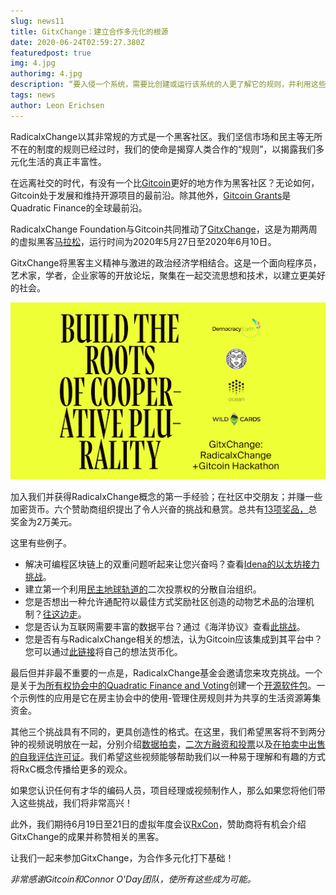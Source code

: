 ```yaml
---
slug: news11
title: GitxChange：建立合作多元化的根源
date: 2020-06-24T02:59:27.380Z
featuredpost: true
img: 4.jpg
authorimg: 4.jpg
description: “要入侵一个系统，需要比创建或运行该系统的人更了解它的规则，并利用这些人打算该系统工作的方式与它实际工作的方式之间的所有脆弱距离，或者工作。在利用这些无意的用途时，黑客并没有像破坏规则那样违反规则。”  爱德华·斯诺登，2019年，“永久记录”
tags: news
author: Leon Erichsen
---
```

RadicalxChange以其非常规的方式是一个黑客社区。我们坚信市场和民主等无所不在的制度的规则已经过时，我们的使命是揭穿人类合作的“规则”，以揭露我们多元化生活的真正丰富性。

在远离社交的时代，有没有一个比[Gitcoin](https://gitcoin.co/)更好的地方作为黑客社区？无论如何，Gitcoin处于发展和维持开源项目的最前沿。除其他外，[Gitcoin Grants](https://gitcoin.co/grants/)是Quadratic Finance的全球最前沿。

RadicalxChange Foundation与Gitcoin共同推动了[GitxChange](https://gitcoin.co/hackathon/GitxChange/onboard)，这是为期两周的虚拟黑客[马拉松](https://gitcoin.co/hackathon/GitxChange/onboard)，运行时间为2020年5月27日至2020年6月10日。

GitxChange将黑客主义精神与激进的政治经济学相结合。这是一个面向程序员，艺术家，学者，企业家等的开放论坛，聚集在一起交流思想和技术，以建立更美好的社会。

![gitxchange-image](gitxchange-image.png)

加入我们并获得RadicalxChange概念的第一手经验；在社区中交朋友；并赚一些加密货币。六个赞助商组织提出了令人兴奋的挑战和悬赏。总共有[13项奖品，](https://gitcoin.co/hackathon/GitxChange/?tab=hackathon:13)总奖金为2万美元。

这里有些例子。

* 解决可编程区块链上的双重问题听起来让您兴奋吗？查看[Idena的以太坊接力挑战](https://gitcoin.co/issue/idena-network/idena-go/426/4357)。
* 建立第一个利用[民主地球轨道的](https://gitcoin.co/issue/DemocracyEarth/DemocracyDAO/1/4386)二次投票权的分散自治组织。
* 您是否想出一种允许通配符以最佳方式奖励社区创造的动物艺术品的治理机制？[往这边走](https://gitcoin.co/issue/wildcards-world/ui/93/4375)。
* 您是否认为互联网需要丰富的数据平台？通过《海洋协议》查看[此挑战](https://gitcoin.co/issue/oceanprotocol/ocean-bounties/24/4379)。
* 您是否有与RadicalxChange相关的想法，认为Gitcoin应该集成到其平台中？您可以通过[此链接](https://gitcoin.co/issue/gitcoinco/web/6726/4389)将自己的想法货币化。

最后但并非最不重要的一点是，RadicalxChange基金会邀请您来攻克挑战。一个是关于[为所有权协会中的Quadratic Finance and Voting](https://gitcoin.co/issue/RadicalxChange/GitxChange/1/4381)创建一个[开源软件包](https://gitcoin.co/issue/RadicalxChange/GitxChange/1/4381)。一个示例性的应用是它在房主协会中的使用-管理住房规则并为共享的生活资源筹集资金。

其他三个挑战具有不同的，更具创造性的格式。在这里，我们希望黑客将不到两分钟的视频说明放在一起，分别介绍[数据](https://gitcoin.co/issue/RadicalxChange/GitxChange/4/4384)[拍卖](https://gitcoin.co/issue/RadicalxChange/GitxChange/3/4383)，[二次方融资和投票](https://gitcoin.co/issue/RadicalxChange/GitxChange/2/4382)以及[在拍卖中出售的自我评估许可证](https://gitcoin.co/issue/RadicalxChange/GitxChange/3/4383)。我们希望这些视频能够帮助我们以一种易于理解和有趣的方式将RxC概念传播给更多的观众。

如果您认识任何有才华的编码人员，项目经理或视频制作人，那么如果您将他们带入这些挑战，我们将非常高兴！

此外，我们期待6月19日至21日的虚拟年度会议[RxCon](https://www.radicalxchange.org/2020-conference/)，赞助商将有机会介绍GitxChange的成果并称赞相关的黑客。

让我们一起来参加GitxChange，为合作多元化打下基础！

*非常感谢Gitcoin和Connor O'Day团队，使所有这些成为可能。*